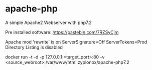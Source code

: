 # apache-php

A simple Apache2 Webserver with php7.2

Pre installed software:
https://pastebin.com/7RZSyCjm

Apache mod 'rewrite' is on
ServerSignature=Off
ServerTokens=Prod
Directory Listing is disabled

docker run -t -d -p 127.0.0.1:<target_port>:80 -v <source_webroot>:/var/www/html zyplonox/apache-php7.2

